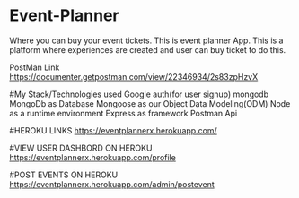 # Event-Planner
Where you can buy your event tickets. 
This is event planner App. This is a platform where experiences are created and user can buy ticket to do this.

PostMan Link
https://documenter.getpostman.com/view/22346934/2s83zpHzvX


#My Stack/Technologies used
Google auth(for user signup)
mongodb
MongoDb as Database
Mongoose as our Object Data Modeling(ODM)
Node as a runtime environment
Express as framework
Postman Api

#HEROKU LINKS
https://eventplannerx.herokuapp.com/

#VIEW USER DASHBORD ON HEROKU
https://eventplannerx.herokuapp.com/profile

#POST EVENTS ON HEROKU
https://eventplannerx.herokuapp.com/admin/postevent



